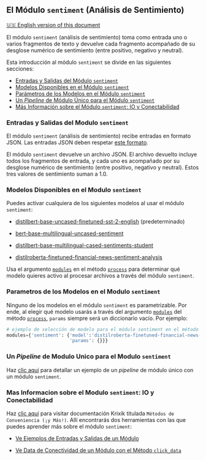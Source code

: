 ## El Módulo `sentiment` (Análisis de Sentimiento)
[🇺🇸 English version of this document](https://krixik-docs.readthedocs.io/latest/modules/ai_modules/sentiment_module/)

El módulo `sentiment` (análisis de sentimiento) toma como entrada uno o varios fragmentos de texto y devuelve cada fragmento acompañado de su desglose numérico de sentimiento (entre positivo, negativo y neutral).

Esta introducción al módulo `sentiment` se divide en las siguientes secciones:

- [Entradas y Salidas del Módulo `sentiment`](#entradas-y-salidas-del-modulo-sentiment)
- [Modelos Disponibles en el Módulo `sentiment`](#modelos-disponibles-en-el-modulo-sentiment)
- [Parámetros de los Modelos en el Módulo `sentiment`](#parametros-de-los-modelos-en-el-modulo-sentiment)
- [Un *Pipeline* de Módulo Único para el Módulo `sentiment`](#un-pipeline-de-modulo-unico-para-el-modulo-sentiment)
- [Más Información sobre el Módulo `sentiment`: IO y Conectabilidad](#mas-informacion-sobre-el-modulo-sentiment-io-y-conectabilidad)

### Entradas y Salidas del Modulo `sentiment`

El módulo `sentiment` (análisis de sentimiento) recibe entradas en formato JSON. Las entradas JSON deben respetar [este formato](../../sistema/parametros_y_procesar_archivos_a_traves_de_pipelines/formato_JSON_entrada.md).

El módulo `sentiment` devuelve un archivo JSON. El archivo devuelto incluye todos los fragmentos de entrada, y cada uno es acompañado por su desglose numérico de sentimiento (entre positivo, negativo y neutral). Estos tres valores de sentimiento suman a 1.0.

### Modelos Disponibles en el Modulo `sentiment`

Puedes activar cualquiera de los siguientes modelos al usar el módulo `sentiment`:

- [distilbert-base-uncased-finetuned-sst-2-english](https://huggingface.co/distilbert/distilbert-base-uncased-finetuned-sst-2-english) (predeterminado)

- [bert-base-multilingual-uncased-sentiment](https://huggingface.co/nlptown/bert-base-multilingual-uncased-sentiment)

- [distilbert-base-multilingual-cased-sentiments-student](https://huggingface.co/lxyuan/distilbert-base-multilingual-cased-sentiments-student)

- [distilroberta-finetuned-financial-news-sentiment-analysis](https://huggingface.co/mrm8488/distilroberta-finetuned-financial-news-sentiment-analysis)

Usa el argumento [`modules`](../../sistema/parametros_y_procesar_archivos_a_traves_de_pipelines/metodo_process_procesar.md#seleccion-de-modelo-por-medio-del-argumento-modules) en el método [`process`](../../sistema/parametros_y_procesar_archivos_a_traves_de_pipelines/metodo_process_procesar.md) para determinar qué modelo quieres activo al procesar archivos a través del módulo `sentiment`.

### Parametros de los Modelos en el Modulo `sentiment`

Ninguno de los modelos en el módulo `sentiment` es parametrizable. Por ende, al elegir qué modelo usarás a través del argumento [`modules`](../../sistema/parametros_y_procesar_archivos_a_traves_de_pipelines/metodo_process_procesar.md#seleccion-de-modelo-por-medio-del-argumento-modules) del método [`process`](../../sistema/parametros_y_procesar_archivos_a_traves_de_pipelines/metodo_process_procesar.md), `params` siempre será un diccionario vacío. Por ejemplo:

```python
# ejemplo de selección de modelo para el módulo sentiment en el método process
modules={'sentiment': {'model':'distilroberta-finetuned-financial-news-sentiment-analysis',
                       'params': {}}}
```

### Un *Pipeline* de Modulo Unico para el Modulo `sentiment`

Haz [clic aquí](../../ejemplos/ejemplos_pipelines_modulo_unico/unico_sentiment_analisis_de_sentimiento.md) para detallar un ejemplo de un *pipeline* de módulo único con un módulo `sentiment`.

### Mas Informacion sobre el Modulo `sentiment`: IO y Conectabilidad

Haz [clic aquí](../../sistema/metodos_de_conveniencia/metodos_de_conveniencia.md) para visitar documentación Krixik titulada `Métodos de Conveniencia (¡y Más!)`. Allí encontrarás dos herramientas con las que puedes aprender más sobre el módulo `sentiment`: 

- [Ve Ejemplos de Entradas y Salidas de un Módulo](../../sistema/metodos_de_conveniencia/metodos_de_conveniencia.md#ve-ejemplos-de-entradas-y-salidas-de-un-modulo)

- [Ve Data de Conectividad de un Módulo con el Método `click_data`](../../sistema/metodos_de_conveniencia/metodos_de_conveniencia.md#ve-data-de-conectividad-de-un-modulo-con-el-metodo-view_module_click_data)
